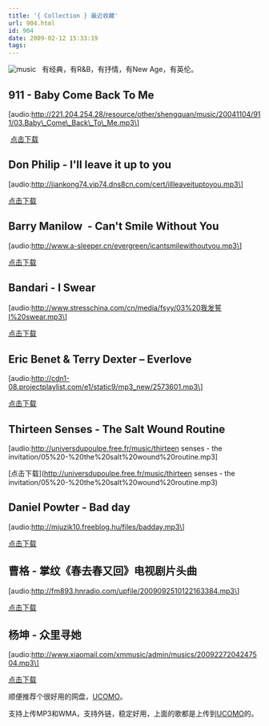```yaml
---
title: '{ Collection } 最近收藏'
url: 904.html
id: 904
date: 2009-02-12 15:33:19
tags:
---
```


![music](http://cai13.info/blog_pic/2009/02/music.jpg "music")   有经典，有R&B，有抒情，有New Age，有英伦。

911 - Baby Come Back To Me
--------------------------

\[audio:http://221.204.254.28/resource/other/shengquan/music/20041104/911/03.Baby\_Come\_Back\_To\_Me.mp3\]

 [点击下载](http://221.204.254.28/resource/other/shengquan/music/20041104/911/03.Baby_Come_Back_To_Me.mp3)

Don Philip - I'll leave it up to you
------------------------------------

\[audio:http://jiankong74.vip74.dns8cn.com/cert/illleaveituptoyou.mp3\]

[点击下载](http://jiankong74.vip74.dns8cn.com/cert/illleaveituptoyou.mp3)

Barry Manilow  - Can't Smile Without You
----------------------------------------

\[audio:http://www.a-sleeper.cn/evergreen/icantsmilewithoutyou.mp3\]

[点击下载](http://www.a-sleeper.cn/evergreen/icantsmilewithoutyou.mp3)

Bandari - I Swear
-----------------

\[audio:http://www.stresschina.com/cn/media/fsyy/03%20我发誓I%20swear.mp3\]

[点击下载](http://www.stresschina.com/cn/media/fsyy/03%20我发誓I%20swear.mp3)

Eric Benet & Terry Dexter – Everlove
------------------------------------

\[audio:http://cdn1-08.projectplaylist.com/e1/static9/mp3_new/2573601.mp3\]

[点击下载](http://cdn1-08.projectplaylist.com/e1/static9/mp3_new/2573601.mp3)

Thirteen Senses - The Salt Wound Routine
----------------------------------------

\[audio:http://universdupoulpe.free.fr/music/thirteen senses - the invitation/05%20-%20the%20salt%20wound%20routine.mp3\]

[点击下载](http://universdupoulpe.free.fr/music/thirteen senses - the invitation/05%20-%20the%20salt%20wound%20routine.mp3)

Daniel Powter - Bad day
-----------------------

\[audio:http://mjuzik10.freeblog.hu/files/badday.mp3\]

[点击下载](http://mjuzik10.freeblog.hu/files/badday.mp3)

曹格 \- 掌纹《春去春又回》电视剧片头曲
---------------------

\[audio:http://fm893.hnradio.com/upfile/2009092510122163384.mp3\]

[点击下载](http://fm893.hnradio.com/upfile/2009092510122163384.mp3)

杨坤 \- 众里寻她
----------

\[audio:http://www.xiaomail.com/xmmusic/admin/musics/2009227204247504.mp3\]

[点击下载](http://www.xiaomail.com/xmmusic/admin/musics/2009227204247504.mp3)

顺便推荐个很好用的网盘，[UCOMO](http://www.ucomo.com/)。

支持上传MP3和WMA，支持外链，稳定好用，上面的歌都是上传到[UCOMO](http://www.ucomo.com/)的。